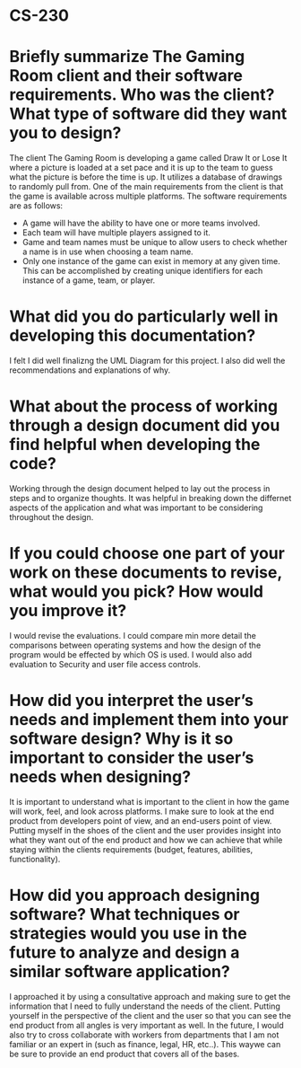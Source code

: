 # CS-230
# Briefly summarize The Gaming Room client and their software requirements. Who was the client? What type of software did they want you to design?
The client The Gaming Room is developing a game called Draw It or Lose It where a picture is loaded at a set pace and it is up to the team to guess what the picture is before the time is up. It utilizes a database of drawings to randomly pull from. One of the main requirements from the client is that the game is available across multiple platforms. The software requirements are as follows:
- A game will have the ability to have one or more teams involved.
- Each team will have multiple players assigned to it.
- Game and team names must be unique to allow users to check whether a name is in use when choosing a team name.
- Only one instance of the game can exist in memory at any given time. This can be accomplished by creating unique identifiers for each instance of a game, team, or player.
# What did you do particularly well in developing this documentation?
I felt I did well finalizng the UML Diagram for this project. I also did well the recommendations and explanations of why. 
# What about the process of working through a design document did you find helpful when developing the code?
Working through the design document helped to lay out the process in steps and to organize thoughts. It was helpful in breaking down the differnet aspects of the application and what was important to be considering throughout the design. 
# If you could choose one part of your work on these documents to revise, what would you pick? How would you improve it?
I would revise the evaluations. I could compare min more detail the comparisons between operating systems and how the design of the program would be effected by which OS is used. I would also add evaluation to Security and user file access controls. 
# How did you interpret the user’s needs and implement them into your software design? Why is it so important to consider the user’s needs when designing?
It is important to understand what is important to the client in how the game will work, feel, and look across platforms. I make sure to look at the end product from developers point of view, and an end-users point of view. Putting myself in the shoes of the client and the user provides insight into what they want out of the end product and how we can achieve that while staying within the clients requirements (budget, features, abilities, functionality).
# How did you approach designing software? What techniques or strategies would you use in the future to analyze and design a similar software application?
I approached it by using a consultative approach and making sure to get the information that I need to fully understand the needs of the client. Putting yourself in the perspective of the client and the user so that you can see the end product from all angles is very important as well. In the future, I would also try to cross collaborate with workers from departments that I am not familiar or an expert in (such as finance, legal, HR, etc..). This waywe can be sure to provide an end product that covers all of the bases.
